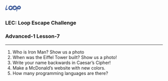 <img src='./loop.png' width='10%'>

### LEC: Loop Escape Challenge
### Advanced-1 Lesson-7
---
1. Who is Iron Man? Show us a photo
2. When was the Eiffel Tower built? Show us a photo!
3. Write your name backwards in Caesar’s Cipher!
4. Make a McDonald’s website with new colors.
5. How many programming languages are there? 
